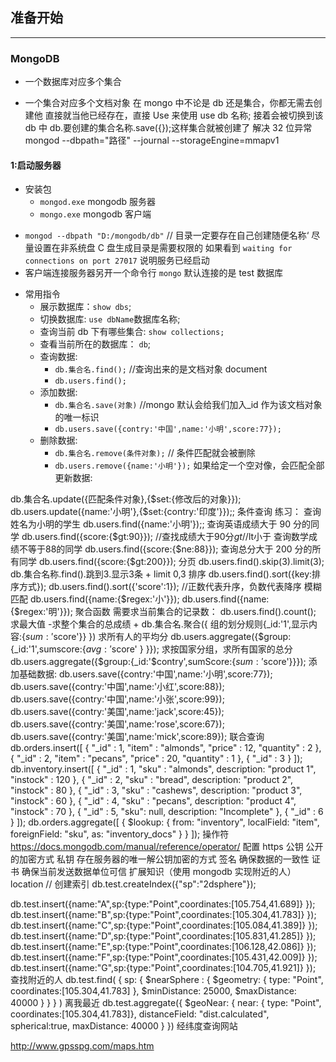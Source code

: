 ## 准备开始

---

### MongoDB

- 一个数据库对应多个集合

- 一个集合对应多个文档对象
  在 mongo 中不论是 db 还是集合，你都无需去创建他
  直接就当他已经存在，直接 Use 来使用
  use db 名称;
  接着会被切换到该 db 中
  db.要创建的集合名称.save({});这样集合就被创建了
  解决 32 位异常 mongod --dbpath="路径" --journal --storageEngine=mmapv1

#### 1:启动服务器

- 安装包
  - `mongod.exe` mongodb 服务器
  - `mongo.exe` mongodb 客户端

* `mongod --dbpath "D:/mongodb/db"` // 目录一定要存在自己创建随便名称‘
  尽量设置在非系统盘 C 盘生成目录是需要权限的
  如果看到 `waiting for connections on port 27017` 说明服务已经启动
* 客户端连接服务器另开一个命令行 `mongo` 默认连接的是 test 数据库

- 常用指令
  - 展示数据库：`show dbs`;
  - 切换数据库: `use dbName`数据库名称;
  - 查询当前 db 下有哪些集合: `show collections;`
  - 查看当前所在的数据库： `db`;
  - 查询数据:
    - `db.集合名.find();` //查询出来的是文档对象 document
    - `db.users.find();`
  - 添加数据:
    - `db.集合名.save(对象)` //mongo 默认会给我们加入\_id 作为该文档对象的唯一标识
    - `db.users.save({contry:'中国',name:'小明',score:77});`
  - 删除数据:
    - `db.集合名.remove(条件对象);` // 条件匹配就会被删除
    - `db.users.remove({name:'小明'});`
      如果给定一个空对像，会匹配全部
      更新数据:

db.集合名.update({匹配条件对象},{$set:{修改后的对象}});
db.users.update({name:'小明'},{$set:{contry:'印度'}});;
条件查询
练习：
查询姓名为小明的学生
db.users.find({name:'小明'});; 查询英语成绩大于 90 分的同学
db.users.find({score:{$gt:90}}); //查找成绩大于90分$gt
//$lt小于
 查询数学成绩不等于88的同学
        db.users.find({score:{$ne:88}}); 查询总分大于 200 分的所有同学
db.users.find({score:{$gt:200}});
分页
db.users.find().skip(3).limit(3);
db.集合名称.find().跳到3.显示3条 + limit 0,3
排序
db.users.find().sort({key:排序方式});
db.users.find().sort({'score':1}); //正数代表升序，负数代表降序
模糊匹配
db.users.find({name:{$regex:'小'}});
db.users.find({name:{$regex:'明'}});
聚合函数
需要求当前集合的记录数：
db.users.find().count();
求最大值 -求整个集合的总成绩 + db.集合名.聚合({ 组的划分规则{_id:'1',显示内容:{$sum:'$score'}} })
求所有人的平均分
db.users.aggregate({$group:{\_id:'1',sumscore:{$avg:'$score' } }});
求按国家分组，求所有国家的总分
db.users.aggregate({$group:{_id:'$contry',sumScore:{$sum:'$score'}}});
添加基础数据: db.users.save({contry:'中国',name:'小明',score:77}); db.users.save({contry:'中国',name:'小红',score:88}); db.users.save({contry:'中国',name:'小张',score:99}); db.users.save({contry:'美国',name:'jack',score:45}); db.users.save({contry:'美国',name:'rose',score:67}); db.users.save({contry:'美国',name:'mick',score:89});
联合查询
db.orders.insert([
{ "_id" : 1, "item" : "almonds", "price" : 12, "quantity" : 2 },
{ "_id" : 2, "item" : "pecans", "price" : 20, "quantity" : 1 },
{ "_id" : 3 }
]);
db.inventory.insert([
{ "_id" : 1, "sku" : "almonds", description: "product 1", "instock" : 120 },
{ "_id" : 2, "sku" : "bread", description: "product 2", "instock" : 80 },
{ "_id" : 3, "sku" : "cashews", description: "product 3", "instock" : 60 },
{ "_id" : 4, "sku" : "pecans", description: "product 4", "instock" : 70 },
{ "_id" : 5, "sku": null, description: "Incomplete" },
{ "_id" : 6 }
]);
db.orders.aggregate([
{
$lookup:
{
from: "inventory",
localField: "item",
foreignField: "sku",
as: "inventory_docs"
}
}
]);
操作符
https://docs.mongodb.com/manual/reference/operator/
配置 https
公钥 公开的加密方式
私钥 存在服务器的唯一解公钥加密的方式
签名 确保数据的一致性
证书 确保当前发送数据单位可信
扩展知识（使用 mongodb 实现附近的人）
location
// 创建索引
db.test.createIndex({"sp":"2dsphere"});

db.test.insert({name:"A",sp:{type:"Point",coordinates:[105.754,41.689]} });
db.test.insert({name:"B",sp:{type:"Point",coordinates:[105.304,41.783]} });
db.test.insert({name:"C",sp:{type:"Point",coordinates:[105.084,41.389]} });
db.test.insert({name:"D",sp:{type:"Point",coordinates:[105.831,41.285]} });
db.test.insert({name:"E",sp:{type:"Point",coordinates:[106.128,42.086]} });
db.test.insert({name:"F",sp:{type:"Point",coordinates:[105.431,42.009]} });
db.test.insert({name:"G",sp:{type:"Point",coordinates:[104.705,41.921]} });
查找附近的人
db.test.find(
{
sp:
{
$nearSphere :
          {
            $geometry: {
type: "Point",  
 coordinates:[105.304,41.783]
},
$minDistance: 25000,
            $maxDistance: 40000
}
}
}
)
离我最近
db.test.aggregate({
\$geoNear: {
near: { type: "Point", coordinates:[105.304,41.783]},
distanceField: "dist.calculated",
spherical:true,
maxDistance: 40000
}
})
经纬度查询网站

http://www.gpsspg.com/maps.htm
